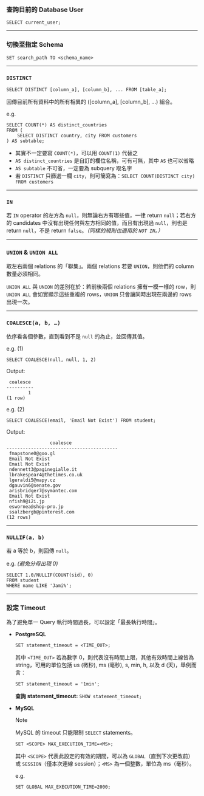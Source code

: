 ### 查詢目前的 Database User

```PostgreSQL
SELECT current_user;
```

---

### 切換至指定 Schema

```PostgreSQL
SET search_path TO <schema_name>
```

---

### `DISTINCT`

```PostgreSQL
SELECT DISTINCT [column_a], [column_b], ... FROM [table_a];
```

回傳目前所有資料中的所有相異的 ([column_a], [column_b], ...) 組合。

e.g.

```PostgreSQL
SELECT COUNT(*) AS distinct_countries
FROM (
    SELECT DISTINCT country, city FROM customers
) AS subtable;
```

- 其實不一定要寫 `COUNT(*)`，可以用 `COUNT(1)` 代替之
- `AS distinct_countries` 是自訂的欄位名稱，可有可無，其中 `AS` 也可以省略
- `AS subtable` 不可省，一定要為 subquery 取名字
- 若 `DISTINCT` 只篩選一欄 `city`，則可簡寫為：`SELECT COUNT(DISTINCT city) FROM customers`

---

### `IN`

若 `IN` operator 的左方為 `null`，則無論右方有哪些值，一律 return `null`；若右方的 candidates 中沒有出現任何與左方相同的值，而且有出現過 `null`，則也是 return `null`，不是 return `false`。*（同樣的規則也適用於 `NOT IN`。）*

---

### `UNION` & `UNION ALL`

取左右兩個 relations 的「聯集」。兩個 relations 若要 `UNION`，則他們的 column 數量必須相同。

`UNION ALL` 與 `UNION` 的差別在於：若前後兩個 relations 擁有一模一樣的 row，則 `UNION ALL` 會如實顯示這些重複的 rows，`UNION` 只會讓同時出現在兩邊的 rows 出現一次。

---

### `COALESCE(a, b, …)`

依序看各個參數，直到看到不是 `null` 的為止，並回傳其值。

e.g. (1)

```PostgreSQL
SELECT COALESCE(null, null, 1, 2)
```

Output:

```plaintext
 coalesce 
----------
        1
(1 row)
```

e.g. (2)

```PostgreSQL
SELECT COALESCE(email, 'Email Not Exist') FROM student;
```

Output:

```plaintext
                coalesce                 
-----------------------------------------
 fmapstone0@goo.gl
 Email Not Exist
 Email Not Exist
 ndennett3@paginegialle.it
 lbrakespear4@thetimes.co.uk
 lgeraldi5@mapy.cz
 dgauvin6@senate.gov
 arisbridger7@symantec.com
 Email Not Exist
 nfish9@i2i.jp
 eswornea@shop-pro.jp
 ssalzbergb@pinterest.com
(12 rows)
```

---

### `NULLIF(a, b)`

若 a 等於 b，則回傳 `null`。

e.g. *(避免分母出現 0)*

```PostgreSQL
SELECT 1.0/NULLIF(COUNT(sid), 0)
FROM student
WHERE name LIKE 'Jami%';
```

---

### 設定 Timeout

為了避免單一 Query 執行時間過長，可以設定「最長執行時間」。

- **PostgreSQL**

    ```PostgreSQL
    SET statement_timeout = <TIME_OUT>;
    ```

    其中 `<TIME_OUT>` 若為數字 0，則代表沒有時間上限，其他有效時間上線皆為 string，可用的單位包括 us (微秒), ms (毫秒), s, min, h, 以及 d (天)，舉例而言：

    ```PosgreSQL
    SET statement_timeout = '1min';
    ```

    **查詢 statement_timeout:** `SHOW statement_timeout;`

- **MySQL**

    > [!Note]
    > MySQL 的 timeout 只能限制 `SELECT` statements。

    ```MySQL
    SET <SCOPE> MAX_EXECUTION_TIME=<MS>;
    ```

    其中 `<SCOPE>` 代表此設定的有效的期間，可以為 `GLOBAL`（直到下次更改前）或 `SESSION`（僅本次連線 session）；`<MS>` 為一個整數，單位為 ms（毫秒）。

    e.g.

    ```MySQL
    SET GLOBAL MAX_EXECUTION_TIME=2000;
    ```
